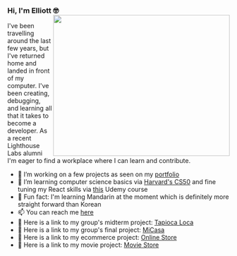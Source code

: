 ### Hi, I'm Elliott 🤓 <img align="right" src="https://media1.giphy.com/media/IpeYSEZshTefe/giphy.gif" width=400px height=320px/>

I've been travelling around the last few years, but I've returned home and landed in front of my computer. I've been creating, debugging, and learning all that it takes to become a developer. As a recent Lighthouse Labs alumni I'm eager to find a workplace where I can learn and contribute. 

- 🔭 I’m working on a few projects as seen on my <a href="elliott2.netlify.app">portfolio</a> 
- 🌱 I’m learning computer science basics via <a href="https://cs50.harvard.edu/x/2021/">Harvard's CS50</a> and fine tuning my React skills via <a href="https://www.udemy.com/course/react-the-complete-guide-incl-redux">this</a> Udemy course
- 🙏 Fun fact: I'm learning Mandarin at the moment which is definitely more straight forward than Korean  
- 📫 You can reach me <a href="mailto: elliott.thomlison@gmail.com">here</a>
- 🍟 Here is a link to my group's midterm project: <a href="https://github.com/elliottthomlison/Tapioca-Loca">Tapioca Loca</a>
- 🤳 Here is a link to my group's final project: <a href="https://github.com/elliottthomlison/MiCasa">MiCasa</a>
- 💸 Here is a link to my ecommerce project: <a href="https://github.com/elliottthomlison/Online-Store">Online Store</a>
- 🎥 Here is a link to my movie project: <a href="https://github.com/elliottthomlison/Movie-Store">Movie Store</a> 
